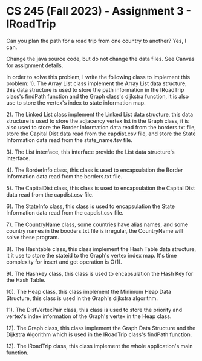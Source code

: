 # CS 245 (Fall 2023) - Assignment 3 - IRoadTrip

Can you plan the path for a road trip from one country to another?
Yes, I can.

Change the java source code, but do not change the data files. See Canvas for assignment details.


In order to solve this problem, I write the following class to implement this problem:
   1).  The Array List class implement the Array List data structure, this data structure is used to
        store the path information in the IRoadTrip class's findPath function
	    and the Graph class's dijkstra function, it is also use to store the vertex's index to state information
		map.

   2).  The Linked List class implement the Linked List data structure, this data structure is used to
        store the adjacency vertex list in the Graph class, it is also used to store
	    the Border Information data read from the borders.txt file,
	    store the Capital Dist data read from the capdist.csv file,
	    and store the State Information data read from the state_name.tsv file.

   3).  The List interface, this interface provide the List data structure's interface.

   4).  The BorderInfo class, this class is used to encapsulation the Border Information data read from the borders.txt file.

   5).  The CapitalDist class, this class is used to encapsulation the Capital Dist data read from the capdist.csv file.

   6).  The StateInfo class, this class is used to encapsulation the State Information data read from the capdist.csv file.

   7).  The CountryName class, some countries have alias names, and some country names
        in the booders.txt file is irregular, the CountryName will solve these program.

   8).  The Hashtable class, this class implement the Hash Table data structure, it it use to store the stateid to
        the Graph's vertex index map. It's time complexity for insert and get operation is O(1).

   9).  The Hashkey class, this class is used to encapsulation the Hash Key for the Hash Table.

   10). The Heap class, this class implement the Minimum Heap Data Structure,
        this class is used in the Graph's dijkstra algorithm. 

   11). The DistVertexPair class, this class is used to store the priority and vertex's index information of the Graph's vertex
        in the Heap class.

   12). The Graph class, this class implement the Graph Data Structure
        and the Dijkstra Algorithm which is used in the IRoadTrip class's findPath function.

   13). The IRoadTrip class, this class implement the whole application's main function.

